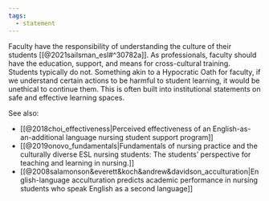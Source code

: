 ```yaml
---
tags:
  - statement
---
```

Faculty have the responsibility of understanding the culture of their students [[@2021sailsman_esl#^30782a]]. As professionals, faculty should have the education, support, and means for cross-cultural training. Students typically do not. Something akin to a Hypocratic Oath for faculty, if we understand certain actions to be harmful to student learning, it would be unethical to continue them. This is often built into institutional statements on safe and effective learning spaces.

See also:
- [[@2018choi_effectiveness|Perceived effectiveness of an English-as-an-additional language nursing student support program]]
- [[@2019onovo_fundamentals|Fundamentals of nursing practice and the culturally diverse ESL nursing students: The students’ perspective for teaching and learning in nursing.]]
- [[@2008salamonson&everett&koch&andrew&davidson_acculturation|English-language acculturation predicts academic performance in nursing students who speak English as a second language]]